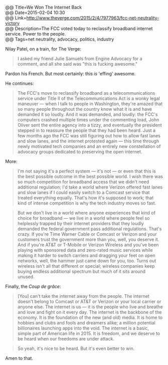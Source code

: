 @@ Title=We Won The Internet Back  
@@ Date=2015-02-04 10:30  
@@ Link=http://www.theverge.com/2015/2/4/7977963/fcc-net-neutrality-victory  
@@ Description=The FCC voted today to reclassify broadband internet service. Power to the people.  
@@ Tags=net neutrality, advocacy, politics, industry  

Nilay Patel, on a train, for The Verge:
>I asked my friend Julie Samuels from Engine Advocacy for a comment, and all she said was "this is fucking awesome."

Pardon his French. But most certainly: this *is* 'effing' awesome. 

He continues:
>The FCC's move to reclassify broadband as a telecommunications service under Title II of the Telecommunications Act is a wonky legal maneuver — when I talk to people in Washington, they're amazed that so many people throughout the country know what it is and have demanded it so loudly. And it was demanded, and loudly: the FCC's computers crashed multiple times under the commenting load, John Oliver sent the entire agency into a tizzy, and eventually the president stepped in to reassure the people that they had been heard. Just a few months ago the FCC was still figuring out how to allow fast lanes and slow lanes, and the internet protested again — this time through newly motivated tech companies and an entirely new constellation of advocacy groups dedicated to preserving the open internet.

More:

>I'm not saying it's a perfect system — it's not — or even that this is the best possible outcome in the best possible world. I wish there was so much competition for broadband access that we didn't need additional regulation; I'd take a world where Verizon offered fast lanes and slow lanes if I could easily switch to a Comcast service that treated everything equally. That's how it's supposed to work; that kind of intense competition is why the tech industry moves so fast.

>But we don't live in a world where anyone experiences that kind of choice for broadband — we live in a world where people feel so helplessly trapped by their internet providers that they loudly demanded the federal government pass additional regulations. That's crazy. If you're Time Warner Cable or Comcast or Verizon and your customers trust the government more than you, well, you deserve it. And if you're AT&T or T-Mobile or Verizon Wireless and you've been playing with sponsored data and zero-rated music services while making it harder to switch carriers and dragging your feet on open networks, well, the hammer just came down for you, too. Turns out wireless isn't all that different or special; wireless companies keep buying endless additional spectrum but much of it sits around unused.

Finally, the *Coup de grâce*:
>[You] can't take the internet away from the people. The internet doesn't belong to Comcast or AT&T or Verizon or your local carrier or anyone else. The internet is us — it is the people who live and breathe and love and fight on it every day. The internet is the backbone of the economy. It is the foundation of the new (and old) media. It is home to hobbies and clubs and fools and dreamers alike; a million potential billionaires launching apps into the void. The internet is a basic, simple part of American life in 2015. It is freedom, and we deserve to be heard when our freedoms are under attack.

>So yeah, it's nice to be heard. But it's even better to win.

Amen to that. 